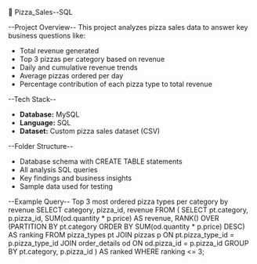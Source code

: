  🍕  Pizza_Sales--SQL

 --Project Overview--
This project analyzes pizza sales data to answer key business questions like:
- Total revenue generated
- Top 3 pizzas per category based on revenue
- Daily and cumulative revenue trends
- Average pizzas ordered per day
- Percentage contribution of each pizza type to total revenue
  

 --Tech Stack--
- **Database:** MySQL
- **Language:** SQL
- **Dataset:** Custom pizza sales dataset (CSV)
  

--Folder Structure--
- Database schema with CREATE TABLE statements
-  All analysis SQL queries
-  Key findings and business insights
-  Sample data used for testing

  
 --Example Query--
Top 3 most ordered pizza types per category by revenue
SELECT category, pizza_id, revenue
FROM (
    SELECT 
        pt.category,
        p.pizza_id,
        SUM(od.quantity * p.price) AS revenue,
        RANK() OVER (PARTITION BY pt.category ORDER BY SUM(od.quantity * p.price) DESC) AS ranking
    FROM 
        pizza_types pt
    JOIN pizzas p ON pt.pizza_type_id = p.pizza_type_id
    JOIN order_details od ON od.pizza_id = p.pizza_id
    GROUP BY pt.category, p.pizza_id
) AS ranked
WHERE ranking <= 3;
